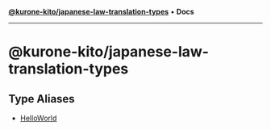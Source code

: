 [**@kurone-kito/japanese-law-translation-types**](README.md) • **Docs**

***

# @kurone-kito/japanese-law-translation-types

## Type Aliases

- [HelloWorld](type-aliases/HelloWorld.md)
